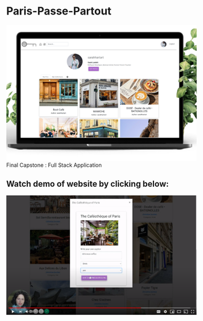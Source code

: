 # Paris-Passe-Partout
![](./ParisPassePartoutDesktop.png)
Final Capstone : Full Stack Application

## Watch demo of website by clicking below: 
[![Everything Is AWESOME](./youtube.png)](https://www.youtube.com/watch?v=pA0SUzmEJO0&feature=youtu.be "ParisPassePartout")
